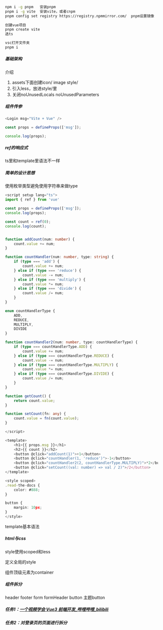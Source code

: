 ```bash
npm i -g pnpm   安装pnpm
pnpm i -g vite  安装vite，或者cnpm
pnpm config set registry https://registry.npmmirror.com/  pnpm设置镜像
 
创建vue项目
pnpm create vite
选ts

vsc打开文件夹
pnpm i
```



##### 基础架构

介绍 

1. assets下面创建icon/ image style/
2. 引入less，放进style/里
3. 关闭noUnusedLocals  noUnusedParameters





##### 组件传参

```js
<Login msg="Vite + Vue" />

const props = defineProps(['msg']);

console.log(props);
```



##### ref的响应式

ts里和template里语法不一样



##### 简单的设计思想

使用枚举类型避免使用字符串来做type

```ts
<script setup lang="ts">
import { ref } from 'vue'

const props = defineProps(['msg']);
console.log(props);

const count = ref(0);
console.log(count);


function addCount(num: number) {
    count.value += num;
}

function countHandler(num: number, type: string) {
    if (type === 'add') {
        count.value += num;
    } else if (type === 'reduce') {
        count.value -= num;
    } else if (type === 'multiply') {
        count.value *= num;
    } else if (type === 'divide') {
        count.value /= num;
    }
}

enum countHandlerType {
    ADD,
    REDUCE,
    MULTIPLY,
    DIVIDE
}

function countHandler2(num: number, type: countHandlerType) {
    if (type === countHandlerType.ADD) {
        count.value += num;
    } else if (type === countHandlerType.REDUCE) {
        count.value -= num;
    } else if (type === countHandlerType.MULTIPLY) {
        count.value *= num;
    } else if (type === countHandlerType.DIVIDE) {
        count.value /= num;
    }
}

function getCount() {
    return count.value;
}

function setCount(fn: any) {
    count.value = fn(count.value);
}

</script>

<template>
    <h1>{{ props.msg }}</h1>
    <h2>{{ count }}</h2>
    <button @click="addCount(1)">+1</button>
    <button @click="countHandler(1, 'reduce')">-1</button>
    <button @click="countHandler2(2, countHandlerType.MULTIPLY)">*2</button>
    <button @click="setCount((val: number) => val / 2)">/2</button>
</template>

<style scoped>
.read-the-docs {
    color: #888;
}

button {
    margin: 10px;
}
</style>

```

template基本语法



##### html与css

style使用scoped和less

定义全局的style

组件顶级元素为container



##### 组件拆分

header footer form formHeader button 主题button



##### 任务1：[一个视频学会 Vue3 前端开发_哔哩哔哩_bilibili](https://www.bilibili.com/video/BV1fe41157nG/?spm_id_from=..top_right_bar_window_history.content.click&vd_source=474df4e06771c2d47c2daa4a0a249bc3)



##### 任务2：对登录页的页面进行拆分
